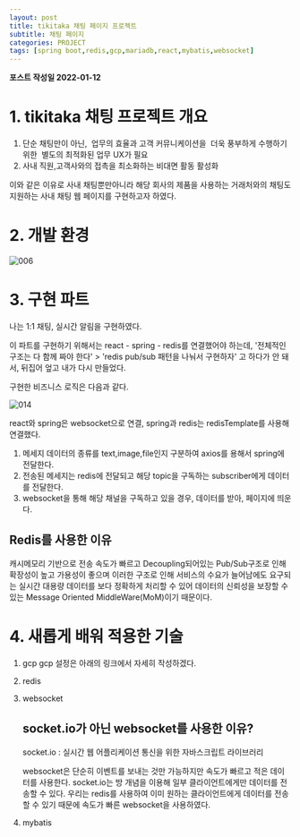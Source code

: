 ```yaml
---
layout: post
title: tikitaka 채팅 페이지 프로젝트
subtitle: 채팅 페이지 
categories: PROJECT
tags: [spring boot,redis,gcp,mariadb,react,mybatis,websocket]
---
```


**포스트 작성일 2022-01-12**  

# 1. tikitaka 채팅 프로젝트 개요
1. 단순 채팅만이 아닌,  업무의 효율과 고객 커뮤니케이션을  더욱 풍부하게 수행하기 위한  별도의 최적화된 업무 UX가 필요
2. 사내 직원,고객사와의 접촉을 최소화하는 비대면 활동 활성화

이와 같은 이유로 사내 채팅뿐만아니라 해당 회사의 제품을 사용하는 거래처와의 채팅도 지원하는 사내 채팅 웹 페이지를 구현하고자 하였다.



# 2. 개발 환경
![006](https://user-images.githubusercontent.com/83413364/149081951-15a47b5c-e6a7-4ad8-bbca-19aa441d5e64.jpg)




# 3. 구현 파트 
나는 1:1 채팅, 실시간 알림을 구현하였다.

이 파트를 구현하기 위해서는 react - spring - redis를 연결했어야 하는데, '전체적인 구조는 다 함께 짜야 한다' > 'redis pub/sub 패턴을 나눠서 구현하자' 고 하다가 안 돼서, 뒤집어 엎고 내가 다시 만들었다.

구현한 비즈니스 로직은 다음과 같다.

![014](https://user-images.githubusercontent.com/83413364/149083314-faf4ba46-041a-49a7-ad98-0261412bf011.jpg)

react와 spring은 websocket으로 연결,
spring과 redis는 redisTemplate를 사용해 연결했다.


1. 메세지 데이터의 종류를 text,image,file인지 구분하여 axios를 용해서 spring에 전달한다.
2. 전송된 메세지는 redis에 전달되고 해당 topic을 구독하는 subscriber에게 데이터를 전달한다. 
3. websocket을 통해 해당 채널을 구독하고 있을 경우, 데이터를 받아, 페이지에 띄운다.


## Redis를 사용한 이유
캐시메모리 기반으로 전송 속도가 빠르고 Decoupling되어있는 Pub/Sub구조로 인해 확장성이 높고 가용성이 좋으며 이러한 구조로 인해 서비스의 수요가 늘어남에도 요구되는 실시간 대용량 데이터를 보다 정확하게 처리할 수 있어 데이터의 신뢰성을 보장할 수 있는 Message Oriented MiddleWare(MoM)이기 때문이다.

# 4. 새롭게 배워 적용한 기술
1. gcp
    gcp 설정은 아래의 링크에서 자세히 작성하겠다.
    

2. redis

3. websocket 
    ## socket.io가 아닌 websocket를 사용한 이유?

    socket.io : 실시간 웹 어플리케이션 통신을 위한 자바스크립트 라이브러리

    websocket은 단순히 이벤트를 보내는 것만 가능하지만 속도가 빠르고 적은 데이터를 사용한다. socket.io는 방 개념을 이용해 일부 클라이언트에게만 데이터를 전송할 수 있다. 우리는 redis를 사용하여 이미 원하는 클라이언트에게 데이터를 전송할 수 있기 때문에 속도가 빠른 websocket을 사용하였다.

4. mybatis



